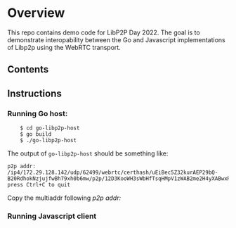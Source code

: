 # Overview

This repo contains demo code for LibP2P Day 2022. The goal is to demonstrate interopability between the
Go and Javascript implementations of Libp2p using the WebRTC transport.

## Contents


## Instructions

### Running Go host:
```
    $ cd go-libp2p-host
    $ go build
    $ ./go-libp2p-host
```
The output of `go-libp2p-host` should be something like:
    
    p2p addr:  /ip4/172.29.128.142/udp/62499/webrtc/certhash/uEiBec5Z32kurAEP29bQ-B20RdhokNzjujfwBh79xh0b6mw/p2p/12D3KooWH3sWbHfTsqHMpV1zWAB2me2H4yXABwxRCupLNwkSfsgD
    press Ctrl+C to quit

Copy the multiaddr following _p2p addr:_

### Running Javascript client